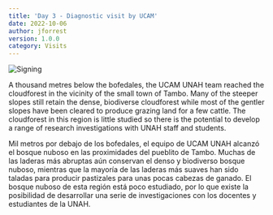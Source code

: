 ```yaml
---
title: 'Day 3 - Diagnostic visit by UCAM'
date: 2022-10-06
author: jforrest
version: 1.0.0
category: Visits
---
```


![Signing](/assets/posts/3Cloudforest.JPG)


A thousand metres below the bofedales, the UCAM UNAH team reached the cloudforest in the vicinity of the small town of Tambo. Many of the steeper slopes still retain the dense, biodiverse cloudforest while most of the gentler slopes have been cleared to produce grazing land for a few cattle. The cloudforest in this region is little studied so there is the potential to develop a range of research investigations with UNAH staff and students.

Mil metros por debajo de los bofedales, el equipo de UCAM UNAH alcanzó el bosque nuboso en las proximidades del pueblito de Tambo. Muchas de las laderas más abruptas aún conservan el denso y biodiverso bosque nuboso, mientras que la mayoría de las laderas más suaves han sido taladas para producir pastizales para unas pocas cabezas de ganado. El bosque nuboso de esta región está poco estudiado, por lo que existe la posibilidad de desarrollar una serie de investigaciones con los docentes y estudiantes de la UNAH.

